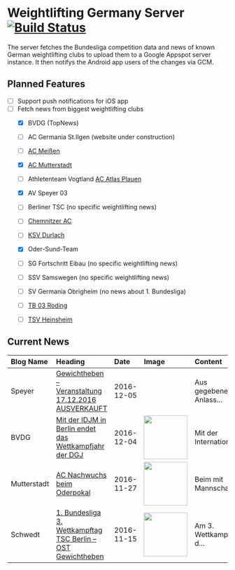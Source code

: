 # Weightlifting Germany Server [![Build Status](https://travis-ci.org/WGierke/weightlifting_germany_server.svg?branch=master)](https://travis-ci.org/WGierke/weightlifting_germany_server)

The server fetches the Bundesliga competition data and news of known German weightlifting clubs to upload them to a Google Appspot server instance.
It then notifys the Android app users of the changes via GCM.

## Planned Features
- [ ] Support push notifications for iOS app  
- [ ] Fetch news from biggest weightlifting clubs
    - [X] BVDG (TopNews)
    - [ ] AC Germania St.Ilgen (website under construction)
    - [ ] [AC Meißen](http://www.ac-meissen.de/index.php?start=1)
    - [X] [AC Mutterstadt](http://www.ac-mutterstadt.de/index.php?start=1)
    - [ ] Athletenteam Vogtland [AC Atlas Plauen](https://acatlas.wordpress.com/)
    - [X] AV Speyer 03
    - [ ] Berliner TSC (no specific weightlifting news)
    - [ ] [Chemnitzer AC](http://chemnitzer-athletenclub.de/aktuelles/news/page/1/)
    - [ ] [KSV Durlach](http://ksvdurlach.de/news?page_n54=1)
    - [X] Oder-Sund-Team
    - [ ] SG Fortschritt Eibau (no specific weightlifting news)
    - [ ] SSV Samswegen (no specific weightlifting news)
    - [ ] SV Germania Obrigheim (no news about 1. Bundesliga)
    - [ ] [TB 03 Roding](http://www.tb03-gewichtheben.de/page/1/)
    - [ ] [TSV Heinsheim](http://gewichtheben.tsv-heinsheim.de/index.php?start=1)


## Current News

| Blog Name   | Heading                                                                                                                                     | Date       | Image                                                                                                                            | Content                 |
|:------------|:--------------------------------------------------------------------------------------------------------------------------------------------|:-----------|:---------------------------------------------------------------------------------------------------------------------------------|:------------------------|
| Speyer      | [Gewichtheben – Veranstaltung 17.12.2016 AUSVERKAUFT](http://www.av03-speyer.de/2016/12/gewichtheben-veranstaltung-17-12-2016-ausverkauft/) | 2016-12-05 |                                                                                                                                  | Aus gegebenem Anlass... |
| BVDG        | [Mit der IDJM in Berlin endet das Wettkampfjahr der DGJ](http://www.german-weightlifting.de/ergebnisse-idjm-2016-in-berlin/)                | 2016-12-04 | <img src='http://www.german-weightlifting.de/wp-content/uploads/2016/12/IMG-20161205-WA0005.jpg' width='100px'/>                 | Mit der Internationa... |
| Mutterstadt | [AC Nachwuchs beim Oderpokal](http://www.ac-mutterstadt.de/index.php?start=0&heading=73b136270018ce2f45a625845f9541f11480201200.0)          | 2016-11-27 | <img src='http://www.ac-mutterstadt.de//images/Oderpokal.jpg' width='100px'/>                                                    | Beim mit Mannschafte... |
| Schwedt     | [1. Bundesliga 3. Wettkampftag TSC Berlin – OST Gewichtheben](http://gewichtheben.blauweiss65-schwedt.de/?p=7348)                           | 2016-11-15 | <img src='http://gewichtheben.blauweiss65-schwedt.de/wp-content/uploads/2009/02/Oder-Sund-Team-2013-300x169.jpg' width='100px'/> | Am 3. Wettkampftag d... |